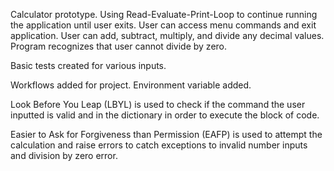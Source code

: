 Calculator prototype.
Using Read-Evaluate-Print-Loop to continue running the application until user exits.
User can access menu commands and exit application.
User can add, subtract, multiply, and divide any decimal values.
Program recognizes that user cannot divide by zero.

Basic tests created for various inputs.

Workflows added for project. Environment variable added.

Look Before You Leap (LBYL) is used to check if the command the user inputted is valid and in the dictionary in order to execute the block of code.

Easier to Ask for Forgiveness than Permission (EAFP) is used to attempt the calculation and raise errors to catch exceptions to invalid number inputs and division by zero error.